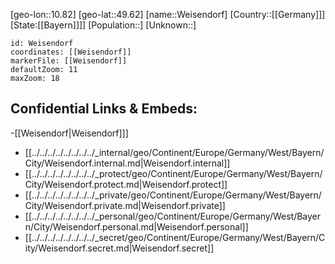 ﻿---
location: [49.62,10.82]
mapzoom: [7,12] 
mapmarker: city 
type: City
tags:
- geo/City


SpocWebEntityId: 35511
isDeleted: false
confidential: public

---
[geo-lon::10.82]
[geo-lat::49.62]
[name::Weisendorf]
[Country::[[Germany]]]
[State:[[Bayern]]]]
[Population::]
[Unknown::]


```leaflet
id: Weisendorf
coordinates: [[Weisendorf]]
markerFile: [[Weisendorf]]
defaultZoom: 11 
maxZoom: 18
```


## Confidential Links & Embeds: 
-[[Weisendorf|Weisendorf]]] 
- [[../../../../../../../../_internal/geo/Continent/Europe/Germany/West/Bayern/City/Weisendorf.internal.md|Weisendorf.internal]] 
- [[../../../../../../../../_protect/geo/Continent/Europe/Germany/West/Bayern/City/Weisendorf.protect.md|Weisendorf.protect]] 
- [[../../../../../../../../_private/geo/Continent/Europe/Germany/West/Bayern/City/Weisendorf.private.md|Weisendorf.private]] 
- [[../../../../../../../../_personal/geo/Continent/Europe/Germany/West/Bayern/City/Weisendorf.personal.md|Weisendorf.personal]] 
- [[../../../../../../../../_secret/geo/Continent/Europe/Germany/West/Bayern/City/Weisendorf.secret.md|Weisendorf.secret]] 
